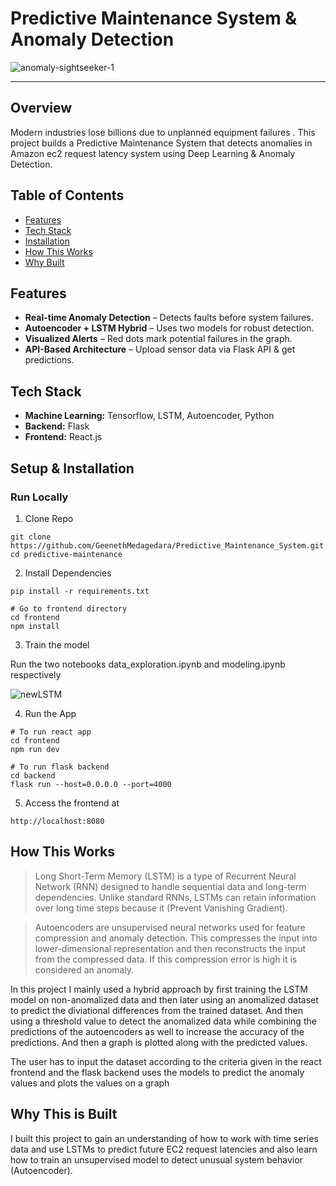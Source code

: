 # Predictive Maintenance System & Anomaly Detection

![anomaly-sightseeker-1](https://github.com/user-attachments/assets/64ab2e51-d106-4235-a95c-2f585358385f)

---
## Overview

Modern industries lose billions due to unplanned equipment failures . This project builds a Predictive Maintenance System that detects anomalies in Amazon ec2 request latency system using Deep Learning & Anomaly Detection.

## Table of Contents

- [Features](#features)
- [Tech Stack](#tech-stack)
- [Installation](#setup--installation)
- [How This Works](#how-this-works)
- [Why Built](#why-this-is-built)

## Features

- **Real-time Anomaly Detection** – Detects faults before system failures.
- **Autoencoder + LSTM Hybrid** – Uses two models for robust detection.
- **Visualized Alerts** – Red dots mark potential failures in the graph.
- **API-Based Architecture** – Upload sensor data via Flask API & get predictions.

## Tech Stack

- **Machine Learning:** Tensorflow, LSTM, Autoencoder, Python
- **Backend:** Flask
- **Frontend:** React.js

## Setup & Installation

### Run Locally

1. Clone Repo

```
git clone https://github.com/GeenethMedagedara/Predictive_Maintenance_System.git
cd predictive-maintenance
```

2. Install Dependencies

```
pip install -r requirements.txt

# Go to frontend directory
cd frontend
npm install
```

3. Train the model

Run the two notebooks data_exploration.ipynb and modeling.ipynb respectively 

![newLSTM](https://github.com/user-attachments/assets/e535379f-b837-40c5-83d2-03849854c915)

4. Run the App
```
# To run react app
cd frontend 
npm run dev

# To run flask backend
cd backend
flask run --host=0.0.0.0 --port=4000
```

5. Access the frontend at
```
http://localhost:8080
```

## How This Works

> Long Short-Term Memory (LSTM) is a type of Recurrent Neural Network (RNN) designed to handle sequential data and long-term dependencies.
> Unlike standard RNNs, LSTMs can retain information over long time steps because it (Prevent Vanishing Gradient).

> Autoencoders are unsupervised neural networks used for feature compression and anomaly detection.
> This compresses the input into lower-dimensional representation and then reconstructs the input from the compressed data.
> If this compression error is high it is considered an anomaly.

In this project I mainly used a hybrid approach by first training the LSTM model on non-anomalized data and then later using an anomalized dataset to predict the diviational differences from the trained dataset. And then using a threshold value to detect the anomalized data while combining the predictions of the autoencoders as well to increase the accuracy of the predictions. And then a graph is plotted along with the predicted values.

The user has to input the dataset according to the criteria given in the react frontend and the flask backend uses the models to predict the anomaly values and plots the values on a graph

## Why This is Built

I built this project to gain an understanding of how to work with time series data and use LSTMs to predict future EC2 request latencies and also learn how to train an unsupervised model to detect unusual system behavior (Autoencoder).
